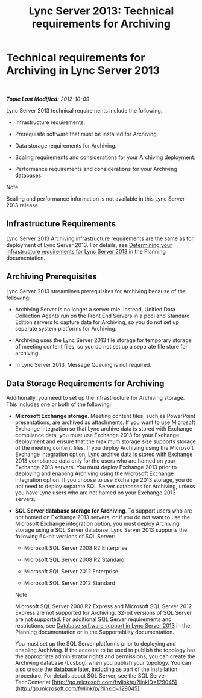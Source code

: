 ﻿---
title: 'Lync Server 2013: Technical requirements for Archiving'
TOCTitle: Technical requirements for Archiving
ms:assetid: 896d60e2-be4b-462d-8357-4cd307ab7304
ms:mtpsurl: https://technet.microsoft.com/en-us/library/JJ205059(v=OCS.15)
ms:contentKeyID: 48184732
ms.date: 07/23/2014
mtps_version: v=OCS.15
---

<div data-xmlns="http://www.w3.org/1999/xhtml">

<div class="topic" data-xmlns="http://www.w3.org/1999/xhtml" data-msxsl="urn:schemas-microsoft-com:xslt" data-cs="http://msdn.microsoft.com/en-us/">

<div data-asp="http://msdn2.microsoft.com/asp">

# Technical requirements for Archiving in Lync Server 2013

</div>

<div id="mainSection">

<div id="mainBody">

<span> </span>

_**Topic Last Modified:** 2012-10-09_

Lync Server 2013 technical requirements include the following:

  - Infrastructure requirements.

  - Prerequisite software that must be installed for Archiving.

  - Data storage requirements for Archiving.

  - Scaling requirements and considerations for your Archiving deployment.

  - Performance requirements and considerations for your Archiving databases.

<div>


> [!NOTE]  
> Scaling and performance information is not available in this Lync Server 2013 release.



</div>

<div>

## Infrastructure Requirements

Lync Server 2013 Archiving infrastructure requirements are the same as for deployment of Lync Server 2013. For details, see [Determining your infrastructure requirements for Lync Server 2013](lync-server-2013-determining-your-infrastructure-requirements.md) in the Planning documentation.

</div>

<div>

## Archiving Prerequisites

Lync Server 2013 streamlines prerequisites for Archiving because of the following:

  - Archiving Server is no longer a server role. Instead, Unified Data Collection Agents run on the Front End Servers in a pool and Standard Edition servers to capture data for Archiving, so you do not set up separate system platforms for Archiving.

  - Archiving uses the Lync Server 2013 file storage for temporary storage of meeting content files, so you do not set up a separate file store for archiving.

  - In Lync Server 2013, Message Queuing is not required.

</div>

<div>

## Data Storage Requirements for Archiving

Additionally, you need to set up the infrastructure for Archiving storage. This includes one or both of the following:

  - **Microsoft Exchange storage**. Meeting content files, such as PowerPoint presentations, are archived as attachments. If you want to use Microsoft Exchange integration so that Lync archive data is stored with Exchange compliance data, you must use Exchange 2013 for your Exchange deployment and ensure that the maximum storage size supports storage of the meeting content files. If you deploy Archiving using the Microsoft Exchange integration option, Lync archive data is stored with Exchange 2013 compliance data only for the users who are homed on your Exchange 2013 servers. You must deploy Exchange 2013 prior to deploying and enabling Archiving using the Microsoft Exchange integration option. If you choose to use Exchange 2013 storage, you do not need to deploy separate SQL Server databases for Archiving, unless you have Lync users who are not homed on your Exchange 2013 servers.

  - **SQL Server database storage for Archiving**. To support users who are not homed on Exchange 2013 servers, or if you do not want to use the Microsoft Exchange integration option, you must deploy Archiving storage using a SQL Server database. Lync Server 2013 supports the following 64-bit versions of SQL Server:
    
      - Microsoft SQL Server 2008 R2 Enterprise
    
      - Microsoft SQL Server 2008 R2 Standard
    
      - Microsoft SQL Server 2012 Enterprise
    
      - Microsoft SQL Server 2012 Standard
    
    <div>
    

    > [!NOTE]  
    > Microsoft SQL Server 2008 R2 Express and Microsoft SQL Server 2012 Express are not supported for Archiving. 32-bit versions of SQL Server are not supported. For additional SQL Server requirements and restrictions, see <A href="lync-server-2013-database-software-support.md">Database software support in Lync Server 2013</A> in the Planning documentation or in the Supportability documentation.

    
    </div>
    
    You must set up the SQL Server platforms prior to deploying and enabling Archiving. If the account to be used to publish the topology has the appropriate administrator rights and permissions, you can create the Archiving database (LcsLog) when you publish your topology. You can also create the database later, including as part of the installation procedure. For details about SQL Server, see the SQL Server TechCenter at [http://go.microsoft.com/fwlink/p/?linkID=129045](http://go.microsoft.com/fwlink/p/?linkid=129045).

</div>

</div>

<span> </span>

</div>

</div>

</div>

